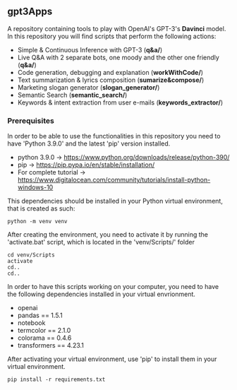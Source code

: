 ## gpt3Apps
A repository containing tools to play with OpenAI's GPT-3's **Davinci** model. In this repository you will find scripts that perform the following actions:
* Simple & Continuous Inference with GPT-3 (**q&a/**)
* Live Q&A with 2 separate bots, one moody and the other one friendly (**q&a/**)
* Code generation, debugging and explanation (**workWithCode/**)
* Text summarization & lyrics composition (**sumarize&compose/**)
* Marketing slogan generator (**slogan_generator/**)
* Semantic Search (**semantic_search/**)
* Keywords & intent extraction from user e-mails (**keywords_extractor/**)

### Prerequisites
In order to be able to use the functionalities in this repository you need to have 'Python 3.9.0' and the latest 'pip' version installed.
* python 3.9.0 -> https://www.python.org/downloads/release/python-390/
* pip -> https://pip.pypa.io/en/stable/installation/
* For complete tutorial -> https://www.digitalocean.com/community/tutorials/install-python-windows-10

This dependencies should be installed in your Python virtual environment, that is created as such:
```
python -m venv venv
```

After creating the environment, you need to activate it by running the 'activate.bat' script, which is located in the 'venv/Scripts/' folder
```
cd venv/Scripts
activate
cd..
cd..
```

In order to have this scripts working on your computer, you need to have the following dependencies installed in your virtual envrionment.
* openai
* pandas == 1.5.1
* notebook
* termcolor == 2.1.0
* colorama == 0.4.6
* transformers == 4.23.1

After activating your virtual environment, use 'pip' to install them in your virtual environment.
```
pip install -r requirements.txt
```
